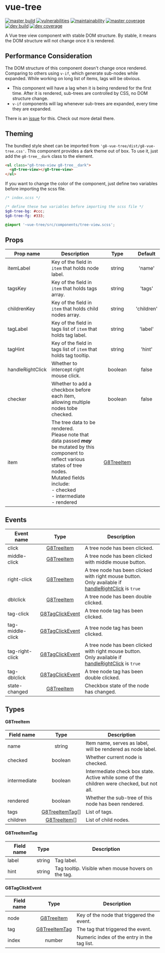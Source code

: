 # vue-tree

[![master build](https://img.shields.io/travis/com/eidng8/vue-tree?color=333&logo=travis)](https://travis-ci.com/eidng8/vue-tree) [![vulnerabilities](https://img.shields.io/snyk/vulnerabilities/github/eidng8/vue-tree?color=333&logo=snyk)](https://snyk.io/test/github/eidng8/vue-tree?targetFile=package.json) [![maintainability](https://img.shields.io/codeclimate/maintainability/eidng8/vue-tree?color=333&logo=code-climate)](https://codeclimate.com/github/eidng8/vue-tree/maintainability) [![master coverage](https://img.shields.io/coveralls/github/eidng8/vue-tree/master?color=333&logo=coveralls)](https://coveralls.io/github/eidng8/vue-tree?branch=master) [![dev build](https://img.shields.io/travis/com/eidng8/vue-tree/dev?color=333&label=dev%20build&logo=travis)](https://travis-ci.com/eidng8/vue-tree/tree/dev) [![dev coverage](https://img.shields.io/coveralls/github/eidng8/vue-tree/dev?color=333&label=dev%20coverage&logo=coveralls)](https://coveralls.io/github/eidng8/vue-tree?branch=dev)

A Vue tree view component with stable DOM structure. By stable, it means the DOM structure will not change once it is rendered.

## Performance Consideration

The DOM structure of this component doesn't change once rendered. Comparing to others using `v-if`, which generate sub-nodes while expanded. While working on long list of items, lags will be obvious.

- This component will have a lag when it is being rendered for the first time. After it is rendered, sub-trees are controlled by CSS, no DOM structure change.
- `v-if` components will lag whenever sub-trees are expanded, every time they are expanded.

There is an [issue](https://github.com/eidng8/vue-tree/issues/24) for this. Check out more detail there.

## Theming

The bundled style sheet can be imported from `'g8-vue-tree/dist/g8-vue-tree.css'`. This component provides a dark theme out of box. To use it, just add the `g8-tree__dark` class to the element.

```html
<ul class="g8-tree-view g8-tree__dark">
  <g8-tree-view></g8-tree-view>
</ul>
```

If you want to change the color of the component, just define two variables before importing the scss file.

```scss
/* index.scss */

/* define these two variables before importing the scss file */
$g8-tree-bg: #ccc;
$g8-tree-fg: #333;

@import '~vue-tree/src/components/tree-view.scss';
```

## Props

| Prop name | Description | Type | Default |
| --- | --- | :-: | :-: |
| itemLabel | Key of the field in `item` that holds node label. | string | 'name' |
| tagsKey | Key of the field in `item` that holds tags array. | string | 'tags' |
| childrenKey | Key of the field in `item` that holds child nodes array. | string | 'children' |
| tagLabel | Key of the field in tags list of `item` that holds tag label. | string | 'label' |
| tagHint | Key of the field in tags list of `item` that holds tag tooltip. | string | 'hint' |
| handleRightClick <a id="handleRightClick"></a> | Whether to intercept right mouse click. | boolean | false |
| checker | Whether to add a checkbox before each item,<br>allowing multiple nodes tobe checked. | boolean | false |
| item | The tree data to be rendered.<br>Please note that data passed **_may_** be mutated by this<br>component to reflect various states of tree nodes.<br>Mutated fields include:<br>- checked<br>- intermediate<br>- rendered | [G8TreeItem](#G8TreeItem) |  |

## Events

| Event name | Type | Description |
| --- | :-: | --- |
| click | [G8TreeItem](#G8TreeItem) | A tree node has been clicked. |
| middle-click | [G8TreeItem](#G8TreeItem) | A tree node has been clicked with middle mouse button. |
| right-click | [G8TreeItem](#G8TreeItem) | A tree node has been clicked with right mouse button.<br>Only available if [handleRightClick](#handleRightClick) is `true` |
| dblclick | [G8TreeItem](#G8TreeItem) | A tree node has been double clicked. |
| tag-click | [G8TagClickEvent](#G8TagClickEvent) | A tree node tag has been clicked. |
| tag-middle-click | [G8TagClickEvent](#G8TagClickEvent) | A tree node tag has been clicked. |
| tag-right-click | [G8TagClickEvent](#G8TagClickEvent) | A tree node has been clicked with right mouse button.<br>Only available if [handleRightClick](#handleRightClick) is `true` |
| tag-dblclick | [G8TagClickEvent](#G8TagClickEvent) | A tree node tag has been double clicked. |
| state-changed | [G8TreeItem](#G8TreeItem) | Checkbox state of the node has changed. |

## Types

#### G8TreeItem

| Field name | Type | Description |
| --- | :-: | --- |
| name | string | Item name, serves as label, will be rendered as node label. |
| checked | boolean | Whether current node is checked. |
| intermediate | boolean | Intermediate check box state. Active while some of the children were checked, but not all. |
| rendered | boolean | Whether the sub-tree of this node has been rendered. |
| tags | [G8TreeItemTag](#G8TreeItemTag)\[] | List of tags. |
| children | [G8TreeItem](#G8TreeItem)\[] | List of child nodes. |

#### G8TreeItemTag

| Field name |  Type  | Description                                        |
| ---------- | :----: | -------------------------------------------------- |
| label      | string | Tag label.                                         |
| hint       | string | Tag tooltip. Visible when mouse hovers on the tag. |

#### G8TagClickEvent

| Field name | Type | Description |
| --- | :-: | --- |
| node | [G8TreeItem](#G8TreeItem) | Key of the node that triggered the event. |
| tag | [G8TreeItemTag](#G8TreeItemTag) | The tag that triggered the event. |
| index | number | Numeric index of the entry in the tag list. |
